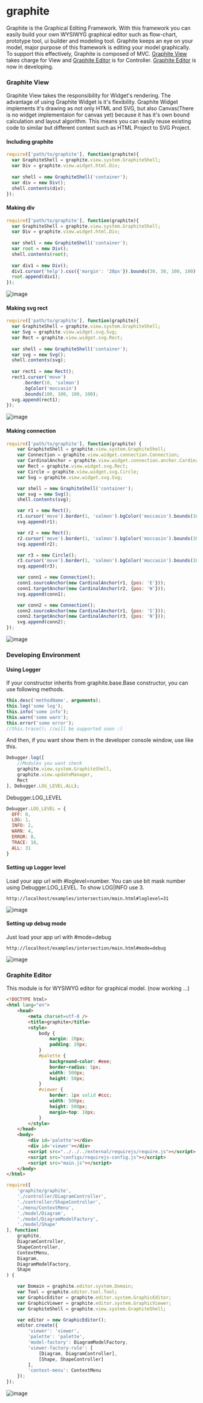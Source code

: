 # graphite
Graphite is the Graphical Editing Framework. With this framework you can easily build your own WYSIWYG graphical editor such as flow-chart, prototype tool, ui builder and modeling tool. Graphite keeps an eye on your model, major purpose of this framework is editing your model graphically. To support this effectively, Graphite is composed of MVC. [Graphite View](#graphite-view) takes charge for View and [Graphite Editor](#graphite-editor) is for Controller. [Graphite Editor](#graphite-editor) is now in developing.

### Graphite View

Graphite View takes the responsibility for Widget's rendering. The advantage of using Graphite Widget is it's flexibility. Graphite Widget implements it's drawing as not only HTML and SVG, but also Canvas(There is no widget implementaion for canvas yet) because it has it's own bound calculation and layout algorithm. This means you can easily reuse existing code to similar but different context such as HTML Project to SVG Project.

#### Including graphite

```js
require(['path/to/graphite'], function(graphite){
  var GraphiteShell = graphite.view.system.GraphiteShell;
  var Div = graphite.view.widget.html.Div;
  
  var shell = new GraphiteShell('container');
  var div = new Div();
  shell.contents(div);
});
```

#### Making div

```js
require(['path/to/graphite'], function(graphite){
  var GraphiteShell = graphite.view.system.GraphiteShell;
  var Div = graphite.view.widget.html.Div;
  
  var shell = new GraphiteShell('container');
  var root = new Div();
  shell.contents(root);
  
  var div1 = new Div();
  div1.cursor('help').css({'margin': '20px'}).bounds(30, 30, 100, 100).bgColor('skyblue');
  root.append(div1);
});
```
![image](https://cloud.githubusercontent.com/assets/7447396/14417231/a9382998-ffed-11e5-89cf-6a23f83e8075.png)

#### Making svg rect

```js
require(['path/to/graphite'], function(graphite){
  var GraphiteShell = graphite.view.system.GraphiteShell;
  var Svg = graphite.view.widget.svg.Svg;
  var Rect = graphite.view.widget.svg.Rect;
  
  var shell = new GraphiteShell('container');
  var svg = new Svg();
  shell.contents(svg);
  
  var rect1 = new Rect();
  rect1.cursor('move')
      .border(10, 'salmon')
      .bgColor('moccasin')
      .bounds(100, 100, 100, 100);
  svg.append(rect1);
});
```
![image](https://cloud.githubusercontent.com/assets/7447396/14417238/cbbd5f2e-ffed-11e5-93af-87f3c285fd65.png)

#### Making connection

```js
require(['path/to/graphite'], function(graphite) {
    var GraphiteShell = graphite.view.system.GraphiteShell;
    var Connection = graphite.view.widget.connection.Connection;
    var CardinalAnchor = graphite.view.widget.connection.anchor.CardinalAnchor;
    var Rect = graphite.view.widget.svg.Rect;
    var Circle = graphite.view.widget.svg.Circle;
    var Svg = graphite.view.widget.svg.Svg;

    var shell = new GraphiteShell('container');
    var svg = new Svg();
    shell.contents(svg);

    var r1 = new Rect();
    r1.cursor('move').border(1, 'salmon').bgColor('moccasin').bounds(100, 100, 100, 100);
    svg.append(r1);

    var r2 = new Rect();
    r2.cursor('move').border(1, 'salmon').bgColor('moccasin').bounds(300, 100, 100, 100);
    svg.append(r2);

    var r3 = new Circle();
    r3.cursor('move').border(1, 'salmon').bgColor('moccasin').bounds(100, 300, 100, 100);
    svg.append(r3);

    var conn1 = new Connection();
    conn1.sourceAnchor(new CardinalAnchor(r1, {pos: 'E'}));
    conn1.targetAnchor(new CardinalAnchor(r2, {pos: 'W'}));
    svg.append(conn1);

    var conn2 = new Connection();
    conn2.sourceAnchor(new CardinalAnchor(r1, {pos: 'S'}));
    conn2.targetAnchor(new CardinalAnchor(r3, {pos: 'N'}));
    svg.append(conn2);
});
```
![image](https://cloud.githubusercontent.com/assets/7447396/14417472/ed450f68-fff0-11e5-999e-2a228e642a2c.png)

### Developing Environment

#### Using Logger

If your constructor inherits from graphite.base.Base constructor, you can use following methods.
```js
this.desc('methodName', arguments);
this.log('some log');
this.info('some info');
this.warn('some warn');
this.error('some error');
//this.trace(); //will be supported soon :)
```
And then, if you want show them in the developer console window, use like this.
```js
Debugger.log([
    //Modules you want check
    graphite.view.system.GraphiteShell,
    graphite.view.updateManager,
    Rect
], Debugger.LOG_LEVEL.ALL);
```
Debugger.LOG_LEVEL
```js
Debugger.LOG_LEVEL = {
  OFF: 0,
  LOG: 1,
  INFO: 2,
  WARN: 4,
  ERROR: 8,
  TRACE: 16,
  ALL: 31
}
```

#### Setting up Logger level

Load your app url with #loglevel=number.
You can use bit mask number using Debugger.LOG_LEVEL. To show LOG|INFO use 3.
```
http://localhost/examples/intersection/main.html#loglevel=31
```
![image](https://cloud.githubusercontent.com/assets/7447396/14845998/74fdb164-0c9c-11e6-928a-8310b926ef33.png)

#### Setting up debug mode

Just load your app url with #mode=debug
```
http://localhost/examples/intersection/main.html#mode=debug
```
![image](https://cloud.githubusercontent.com/assets/7447396/14526491/870f1f1e-027e-11e6-8116-bdcb8262d36e.png)


### Graphite Editor

This module is for WYSIWYG editor for graphical model. (now working ...)
```html
<!DOCTYPE html>
<html lang="en">
	<head>
		<meta charset=utf-8 />
		<title>graphite</title>
		<style>
			body {
				margin: 20px;
				padding: 20px;
			}
			#palette {
				background-color: #eee;
				border-radius: 5px;
				width: 500px;
				height: 50px;
			}
			#viewer {
				border: 1px solid #ccc;
				width: 500px;
				height: 500px;
				margin-top: 10px;
			}
		</style>
	</head>
	<body>
		<div id='palette'></div>
		<div id='viewer'></div>
		<script src="../../../external/requirejs/require.js"></script>
		<script src="configs/requirejs-config.js"></script>
		<script src="main.js"></script>
	</body>
</html>
```

```js
require([
    'graphite/graphite',
    './controller/DiagramController',
    './controller/ShapeController',
    './menu/ContextMenu',
    './model/Diagram',
    './model/DiagramModelFactory',
    './model/Shape'
], function(
    graphite,
    DiagramController,
    ShapeController,
    ContextMenu,
    Diagram,
    DiagramModelFactory,
    Shape
) {

    var Domain = graphite.editor.system.Domain;
    var Tool = graphite.editor.tool.Tool;
    var GraphicEditor = graphite.editor.system.GraphicEditor;
    var GraphicViewer = graphite.editor.system.GraphicViewer;
    var GraphiteShell = graphite.view.system.GraphiteShell;

    var editor = new GraphicEditor();
    editor.create({
        'viewer': 'viewer',
        'palette': 'palette',
        'model-factory': DiagramModelFactory,
        'viewer-factory-rule': [
            [Diagram, DiagramController],
            [Shape, ShapeController]
        ],
        'context-menu': ContextMenu
    });
});
```
![image](https://cloud.githubusercontent.com/assets/7447396/16645929/53cdcfda-4462-11e6-957a-9ed11e1e0f9d.png)


